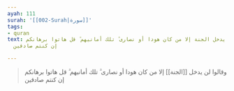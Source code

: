```yaml
---
ayah: 111
surah: '[[002-Surah|سورة]]'
tags:
- quran
text: وقالوا لن يدخل الجنة إلا من كان هودا أو نصارى ۗ تلك أمانيهم ۗ قل هاتوا برهانكم
  إن كنتم صادقين

---
```

> وقالوا لن يدخل [[الجنة]] إلا من كان هودا أو نصارى ۗ تلك أمانيهم ۗ قل هاتوا برهانكم إن كنتم صادقين

